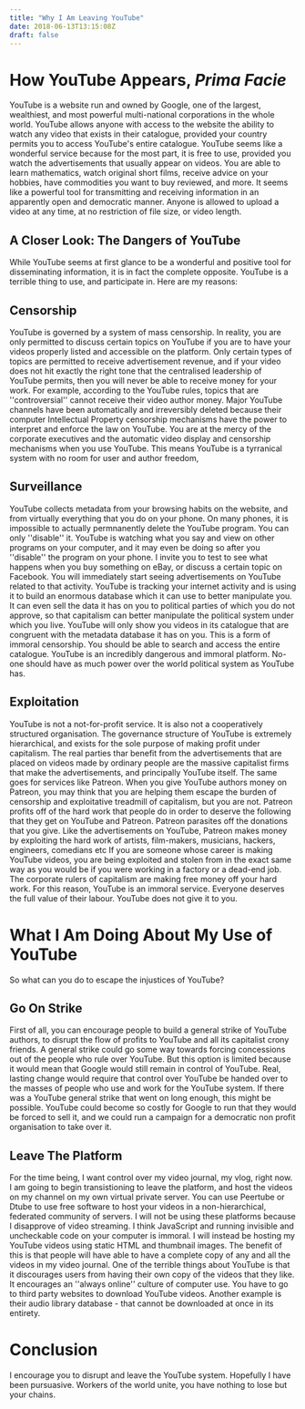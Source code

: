 ```yaml
---
title: "Why I Am Leaving YouTube"
date: 2018-06-13T13:15:08Z
draft: false
---
```


# How YouTube Appears, _Prima Facie_
YouTube is a website run and owned by 
Google, one of the largest, wealthiest, 
and most powerful multi-national 
corporations in the whole world. YouTube 
allows anyone with access to the website 
the ability to watch any video that 
exists in their catalogue, provided your 
country permits you to access YouTube's 
entire catalogue. YouTube seems like a 
wonderful service because for the most 
part, it is free to use, provided you 
watch the advertisements that usually 
appear on videos. You are able to learn 
mathematics, watch original short films, 
receive advice on your hobbies, have 
commodities you want to buy reviewed, and 
more. It seems like a powerful tool for 
transmitting and receiving information in 
an apparently open and democratic manner. 
Anyone is allowed to upload a video at 
any time, at no restriction of file size, 
or video length.
## A Closer Look: The Dangers of YouTube
While YouTube seems at first glance to be 
a wonderful and positive tool for 
disseminating information, it is in fact 
the complete opposite. YouTube is a 
terrible thing to use, and participate 
in. Here are my reasons:

## Censorship
YouTube is governed by a system of mass 
censorship. In reality, you are only 
permitted to discuss certain topics on 
YouTube if you are to have your videos 
properly listed and accessible on the 
platform. Only certain types of topics 
are permitted to receive advertisement 
revenue, and if your video does not hit 
exactly the right tone that the 
centralised leadership of YouTube 
permits, then you will never be able to 
receive money for your work. For example, 
according to the YouTube rules, topics 
that are ''controversial'' cannot receive 
their video author money. Major YouTube 
channels have been automatically and 
irreversibly deleted because their 
computer Intellectual Property censorship 
mechanisms have the power to interpret 
and enforce the law on YouTube. You are 
at the mercy of the corporate executives 
and the automatic video display and 
censorship mechanisms when you use 
YouTube. This means YouTube is a 
tyrranical system with no room for user 
and author freedom,

## Surveillance
YouTube collects metadata from your 
browsing habits on the website, and from 
virtually everything that you do on your 
phone. On many phones, it is impossible 
to actually permnanently delete the 
YouTube program. You can only ''disable'' 
it. YouTube is watching what you say and 
view on other programs on your computer, 
and it may even be doing so after you 
''disable'' the program on your phone. I 
invite you to test to see what happens 
when you buy something on eBay, or 
discuss a certain topic on Facebook. You 
will immediately start seeing 
advertisements on YouTube related to that 
activity. YouTube is tracking your 
internet activity and is using it to 
build an enormous database which it can 
use to better manipulate you. It can even 
sell the data it has on you to political 
parties of which you do not approve, so 
that capitalism can better manipulate the 
political system under which you live. 
YouTube will only show you videos in its 
catalogue that are congruent with the 
metadata database it has on you. This is 
a form of immoral censorship. You should 
be able to search and access the entire 
catalogue. YouTube is an incredibly 
dangerous and immoral platform. No-one 
should have as much power over the world 
political system as YouTube has.

## Exploitation
YouTube is not a not-for-profit service. 
It is also not a cooperatively structured 
organisation. The governance structure of 
YouTube is extremely hierarchical, and 
exists for the sole purpose of making 
profit under capitalism. The real parties 
thar benefit from the advertisements that 
are placed on videos made by ordinary 
people are the massive capitalist firms 
that make the advertisements, and 
principally YouTube itself. The same goes 
for services like Patreon. When you give 
YouTube authors money on Patreon, you may 
think that you are helping them escape 
the burden of censorship and exploitative 
treadmill of capitalism, but you are not. 
Patreon profits off of the hard work that 
people do in order to deserve the 
following that they get on YouTube and 
Patreon. Patreon parasites off the 
donations that you give. Like the 
advertisements on YouTube, Patreon makes 
money by exploiting the hard work of 
artists, film-makers, musicians, hackers, 
engineers, comedians etc If you are 
someone whose career is making YouTube 
videos, you are being exploited and 
stolen from in the exact same way as you 
would be if you were working in a factory 
or a dead-end job. The corporate rulers 
of capitalism are making free money off 
your hard work. For this reason, YouTube 
is an immoral service. Everyone deserves 
the full value of their labour. YouTube 
does not give it to you.

# What I Am Doing About My Use of YouTube
So what can you do to escape the 
injustices of YouTube?

## Go On Strike
First of all, you can encourage people to 
build a general strike of YouTube 
authors, to disrupt the flow of profits 
to YouTube and all its capitalist crony 
friends. A general strike could go some 
way towards forcing concessions out of 
the people who rule over YouTube. But 
this option is limited because it would 
mean that Google would still remain in 
control of YouTube. Real, lasting change 
would require that control over YouTube 
be handed over to the masses of people 
who use and work for the YouTube system. 
If there was a YouTube general strike 
that went on long enough, this might be 
possible. YouTube could become so costly 
for Google to run that they would be 
forced to sell it, and we could run a 
campaign for a democratic non profit 
organisation to take over it.

## Leave The Platform
For the time being, I want control over 
my video journal, my vlog, right now. I 
am going to begin transistioning to leave 
the platform, and host the videos on my 
channel on my own virtual private server. 
You can use Peertube or Dtube to use free 
software to host your videos in a 
non-hierarchical, federated community of 
servers. I will not be using these 
platforms because I disapprove of video 
streaming. I think JavaScript and running 
invisible and uncheckable code on your 
computer is immoral. I will instead be 
hosting my YouTube videos using static 
HTML and thumbnail images. The benefit of 
this is that people will have able to 
have a complete copy of any and all the 
videos in my video journal. One of the 
terrible things about YouTube is that it 
discourages users from having their own 
copy of the videos that they like. It 
encourages an ''always online'' culture 
of computer use. You have to go to third 
party websites to download YouTube 
videos. Another example is their audio 
library database - that cannot be downloaded at once in its entirety.

# Conclusion
I encourage you to disrupt and leave the YouTube system. Hopefully I have been pursuasive. Workers of the world unite, you have nothing to lose but your chains.
